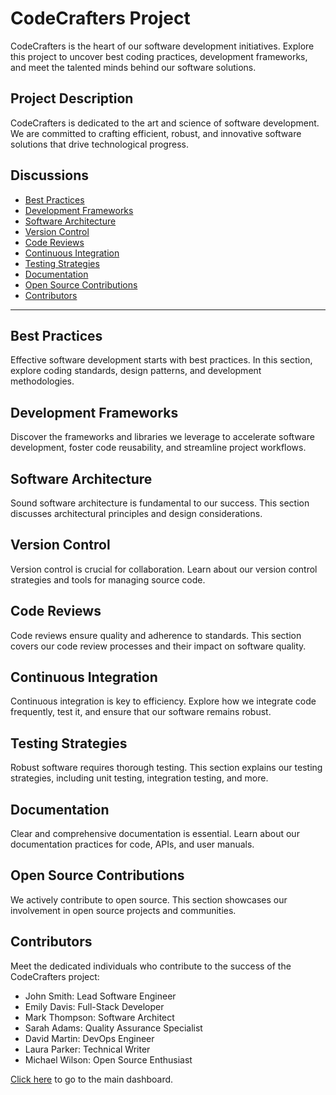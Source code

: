 # CodeCrafters Project

CodeCrafters is the heart of our software development initiatives. Explore this project to uncover best coding practices, development frameworks, and meet the talented minds behind our software solutions.

## Project Description

CodeCrafters is dedicated to the art and science of software development. We are committed to crafting efficient, robust, and innovative software solutions that drive technological progress.

## Discussions

- [Best Practices](codecrafters-practices.md)
- [Development Frameworks](codecrafters-frameworks.md)
- [Software Architecture](codecrafters-architecture.md)
- [Version Control](codecrafters-version-control.md)
- [Code Reviews](codecrafters-code-reviews.md)
- [Continuous Integration](codecrafters-ci.md)
- [Testing Strategies](codecrafters-testing.md)
- [Documentation](codecrafters-documentation.md)
- [Open Source Contributions](codecrafters-open-source.md)
- [Contributors](codecrafters-contributors.md)

---

## Best Practices

Effective software development starts with best practices. In this section, explore coding standards, design patterns, and development methodologies.

## Development Frameworks

Discover the frameworks and libraries we leverage to accelerate software development, foster code reusability, and streamline project workflows.

## Software Architecture

Sound software architecture is fundamental to our success. This section discusses architectural principles and design considerations.

## Version Control

Version control is crucial for collaboration. Learn about our version control strategies and tools for managing source code.

## Code Reviews

Code reviews ensure quality and adherence to standards. This section covers our code review processes and their impact on software quality.

## Continuous Integration

Continuous integration is key to efficiency. Explore how we integrate code frequently, test it, and ensure that our software remains robust.

## Testing Strategies

Robust software requires thorough testing. This section explains our testing strategies, including unit testing, integration testing, and more.

## Documentation

Clear and comprehensive documentation is essential. Learn about our documentation practices for code, APIs, and user manuals.

## Open Source Contributions

We actively contribute to open source. This section showcases our involvement in open source projects and communities.

## Contributors

Meet the dedicated individuals who contribute to the success of the CodeCrafters project:

- John Smith: Lead Software Engineer
- Emily Davis: Full-Stack Developer
- Mark Thompson: Software Architect
- Sarah Adams: Quality Assurance Specialist
- David Martin: DevOps Engineer
- Laura Parker: Technical Writer
- Michael Wilson: Open Source Enthusiast

[Click here](README.md) to go to the main dashboard.
